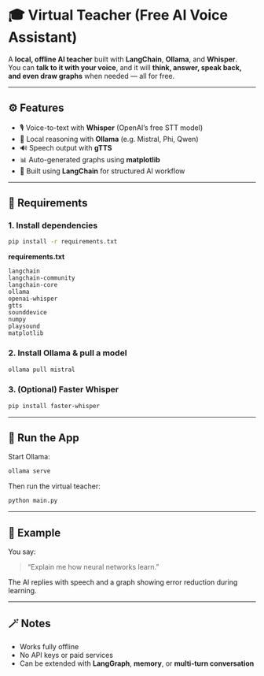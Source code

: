 # 🎓 Virtual Teacher (Free AI Voice Assistant)

A **local, offline AI teacher** built with **LangChain**, **Ollama**, and **Whisper**.  
You can **talk to it with your voice**, and it will **think, answer, speak back, and even draw graphs** when needed — all for free.

---

## ⚙️ Features
- 🎙️ Voice-to-text with **Whisper** (OpenAI’s free STT model)  
- 🧠 Local reasoning with **Ollama** (e.g. Mistral, Phi, Qwen)  
- 🔊 Speech output with **gTTS**  
- 📊 Auto-generated graphs using **matplotlib**  
- 💬 Built using **LangChain** for structured AI workflow  

---

## 🧾 Requirements

### 1. Install dependencies
```bash
pip install -r requirements.txt
```

**requirements.txt**
```
langchain
langchain-community
langchain-core
ollama
openai-whisper
gtts
sounddevice
numpy
playsound
matplotlib
```

### 2. Install Ollama & pull a model
```bash
ollama pull mistral
```

### 3. (Optional) Faster Whisper
```bash
pip install faster-whisper
```

---

## 🚀 Run the App

Start Ollama:
```bash
ollama serve
```

Then run the virtual teacher:
```bash
python main.py
```

---

## 🧠 Example

You say:  
> “Explain me how neural networks learn.”

The AI replies with speech and a graph showing error reduction during learning.

---

## 🪄 Notes
- Works fully offline  
- No API keys or paid services  
- Can be extended with **LangGraph**, **memory**, or **multi-turn conversation**
